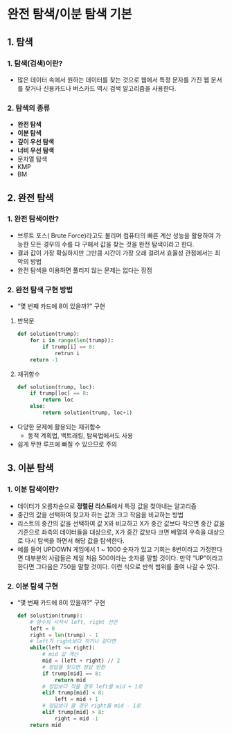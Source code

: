 # 완전 탐색/이분 탐색 기본

## 1. 탐색

### 1. 탐색(검색)이란?

- 많은 데이터 속에서 원하는 데이터를 찾는 것으로 웹에서 특정 문자를 가진 웹 문서를 찾거나 신용카드나 버스카드 역시 검색 알고리즘을 사용한다.

### 2. 탐색의 종류

- **완전 탐색**
- **이분 탐색**
- **깊이 우선 탐색**
- **너비 우선 탐색**
- 문자열 탐색
- KMP
- BM

## 2. 완전 탐색

### 1. 완전 탐색이란?

- 브루트 포스( Brute Force)라고도 불리며 컴퓨터의 빠른 계산 성능을 활용하여 가능한 모든 경우의 수를 다 구해서 값을 찾는 것을 완전 탐색이라고 한다.
- 결과 값이 가장 확실하지만 그만큼 시간이 가장 오래 걸려서 효율성 관점에서는 최악의 방법
- 완전 탐색을 이용하면 풀리지 않는 문제는 없다는 장점

### 2. 완전 탐색 구현 방법

- “몇 번째 카드에 8이 있을까?” 구현
1. 반복문
    
    ```python
    def solution(trump):
    	for i in range(len(trump)):
    		if trump[i] == 8:
    			retrun i
    	return -1
    ```
    

1. 재귀함수 
    
    ```python
    def solution(trump, loc):
    	if trump[loc] == 8:
    		return loc
    	else:
    		return solution(trump, loc+1)
    ```
    
- 다양한 문제에 활용되는 재귀함수
    - 동적 계획법, 백트래킹, 탐욕법에서도 사용
- 쉽게 무한 루프에 빠질 수 있으므로 주의

## 3. 이분 탐색

### 1. 이분 탐색이란?

- 데이터가 오름차순으로 **정렬된 리스트**에서 특정 값을 찾아내는 알고리즘
- 중간의 값을 선택하여 찾고자 하는 값과 크고 작음을 비교하는 방법
- 리스트의 중간의 값을 선택하여 값 X와 비교하고 X가 중간 값보다 작으면 중간 값을 기준으로 좌측의 데이터들을 대상으로, X가 중간 값보다 크면 배열의 우측을 대상으로 다시 탐색을 하면서 해당 값을 탐색한다.
- 예를 들어 UPDOWN 게임에서 1 ~ 1000 숫자가 있고 기회는 8번이라고 가정한다면 대부분의 사람들은 제일 처음 500이라는 숫자를 말할 것이다. 만약 “UP”이라고 한다면 그다음은 750을 말할 것이다. 이런 식으로 반씩 범위를 줄여 나갈 수 있다.

### 2. 이분 탐색 구현

- “몇 번째 카드에 8이 있을까?” 구현
    
    ```python
    def solustion(trump):
    	# 함수의 시작시 left, right 선언
    	left = 0
    	right = len(trump) - 1
    	# left가 right보다 작거나 같다면
    	while(left <= right):
    		# mid 값 계산
    		mid = (left + right) // 2
    		# 정답을 찾으면 정답 반환
    		if trump[mid] == 8:
    			return mid
    		# 정답보다 작을 경우 left를 mid + 1로
    		elif trump[mid] < 8:
    			left = mid + 1
    		# 정답보다 클 경우 right를 mid - 1로
    		elif trump[mid] > 8:
    			right = mid -1
    	return mid
    ```